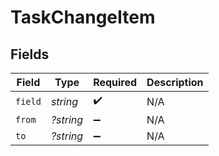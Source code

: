 # TaskChangeItem


## Fields

| Field              | Type               | Required           | Description        |
| ------------------ | ------------------ | ------------------ | ------------------ |
| `field`            | *string*           | :heavy_check_mark: | N/A                |
| `from`             | *?string*          | :heavy_minus_sign: | N/A                |
| `to`               | *?string*          | :heavy_minus_sign: | N/A                |